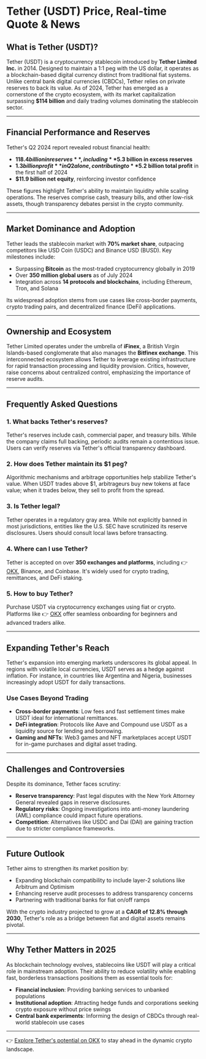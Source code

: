 # Tether (USDT) Price, Real-time Quote & News

## What is Tether (USDT)?  
Tether (USDT) is a cryptocurrency stablecoin introduced by **Tether Limited Inc.** in 2014. Designed to maintain a 1:1 peg with the US dollar, it operates as a blockchain-based digital currency distinct from traditional fiat systems. Unlike central bank digital currencies (CBDCs), Tether relies on private reserves to back its value. As of 2024, Tether has emerged as a cornerstone of the crypto ecosystem, with its market capitalization surpassing **$114 billion** and daily trading volumes dominating the stablecoin sector.

---

## Financial Performance and Reserves  
Tether's Q2 2024 report revealed robust financial health:  
- **$118.4 billion in reserves**, including **$5.3 billion in excess reserves**  
- **$1.3 billion profit** in Q2 alone, contributing to **$5.2 billion total profit** in the first half of 2024  
- **$11.9 billion net equity**, reinforcing investor confidence  

These figures highlight Tether's ability to maintain liquidity while scaling operations. The reserves comprise cash, treasury bills, and other low-risk assets, though transparency debates persist in the crypto community.

---

## Market Dominance and Adoption  
Tether leads the stablecoin market with **70% market share**, outpacing competitors like USD Coin (USDC) and Binance USD (BUSD). Key milestones include:  
- Surpassing **Bitcoin** as the most-traded cryptocurrency globally in 2019  
- Over **350 million global users** as of July 2024  
- Integration across **14 protocols and blockchains**, including Ethereum, Tron, and Solana  

Its widespread adoption stems from use cases like cross-border payments, crypto trading pairs, and decentralized finance (DeFi) applications.

---

## Ownership and Ecosystem  
Tether Limited operates under the umbrella of **iFinex**, a British Virgin Islands-based conglomerate that also manages the **Bitfinex exchange**. This interconnected ecosystem allows Tether to leverage existing infrastructure for rapid transaction processing and liquidity provision. Critics, however, raise concerns about centralized control, emphasizing the importance of reserve audits.

---

## Frequently Asked Questions  

### 1. **What backs Tether's reserves?**  
Tether's reserves include cash, commercial paper, and treasury bills. While the company claims full backing, periodic audits remain a contentious issue. Users can verify reserves via Tether's official transparency dashboard.  

### 2. **How does Tether maintain its $1 peg?**  
Algorithmic mechanisms and arbitrage opportunities help stabilize Tether's value. When USDT trades above $1, arbitrageurs buy new tokens at face value; when it trades below, they sell to profit from the spread.  

### 3. **Is Tether legal?**  
Tether operates in a regulatory gray area. While not explicitly banned in most jurisdictions, entities like the U.S. SEC have scrutinized its reserve disclosures. Users should consult local laws before transacting.  

### 4. **Where can I use Tether?**  
Tether is accepted on over **350 exchanges and platforms**, including 👉 [OKX](https://bit.ly/okx-bonus), Binance, and Coinbase. It's widely used for crypto trading, remittances, and DeFi staking.  

### 5. **How to buy Tether?**  
Purchase USDT via cryptocurrency exchanges using fiat or crypto. Platforms like 👉 [OKX](https://bit.ly/okx-bonus) offer seamless onboarding for beginners and advanced traders alike.  

---

## Expanding Tether's Reach  
Tether's expansion into emerging markets underscores its global appeal. In regions with volatile local currencies, USDT serves as a hedge against inflation. For instance, in countries like Argentina and Nigeria, businesses increasingly adopt USDT for daily transactions.  

### Use Cases Beyond Trading  
- **Cross-border payments**: Low fees and fast settlement times make USDT ideal for international remittances.  
- **DeFi integration**: Protocols like Aave and Compound use USDT as a liquidity source for lending and borrowing.  
- **Gaming and NFTs**: Web3 games and NFT marketplaces accept USDT for in-game purchases and digital asset trading.  

---

## Challenges and Controversies  
Despite its dominance, Tether faces scrutiny:  
- **Reserve transparency**: Past legal disputes with the New York Attorney General revealed gaps in reserve disclosures.  
- **Regulatory risks**: Ongoing investigations into anti-money laundering (AML) compliance could impact future operations.  
- **Competition**: Alternatives like USDC and Dai (DAI) are gaining traction due to stricter compliance frameworks.  

---

## Future Outlook  
Tether aims to strengthen its market position by:  
- Expanding blockchain compatibility to include layer-2 solutions like Arbitrum and Optimism  
- Enhancing reserve audit processes to address transparency concerns  
- Partnering with traditional banks for fiat on/off ramps  

With the crypto industry projected to grow at a **CAGR of 12.8% through 2030**, Tether's role as a bridge between fiat and digital assets remains pivotal.

---

## Why Tether Matters in 2025  
As blockchain technology evolves, stablecoins like USDT will play a critical role in mainstream adoption. Their ability to reduce volatility while enabling fast, borderless transactions positions them as essential tools for:  
- **Financial inclusion**: Providing banking services to unbanked populations  
- **Institutional adoption**: Attracting hedge funds and corporations seeking crypto exposure without price swings  
- **Central bank experiments**: Informing the design of CBDCs through real-world stablecoin use cases  

---

👉 [Explore Tether's potential on OKX](https://bit.ly/okx-bonus) to stay ahead in the dynamic crypto landscape.